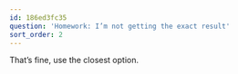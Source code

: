 ```yaml
---
id: 186ed3fc35
question: 'Homework: I’m not getting the exact result'
sort_order: 2
---
```


That’s fine, use the closest option.